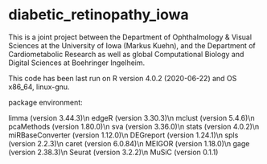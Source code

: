 # diabetic_retinopathy_iowa

This is a joint project between the Department of Ophthalmology &amp; Visual Sciences at the University of Iowa (Markus Kuehn), and the Department of Cardiometabolic Research as well as global Computational Biology and Digital Sciences at Boehringer Ingelheim.

This code has been last run on R version 4.0.2 (2020-06-22) and OS x86_64, linux-gnu.

package environment:

limma (version 3.44.3)\n
edgeR (version 3.30.3)\n
mclust (version 5.4.6)\n
pcaMethods (version 1.80.0)\n
sva (version 3.36.0)\n
stats (version 4.0.2)\n
miRBaseConverter (version 1.12.0)\n
DEGreport (version 1.24.1)\n
spls (version 2.2.3)\n
caret (version 6.0.84)\n
MEIGOR (version 1.18.0)\n
gage (version 2.38.3)\n
Seurat (version 3.2.2)\n
MuSiC (version 0.1.1)
